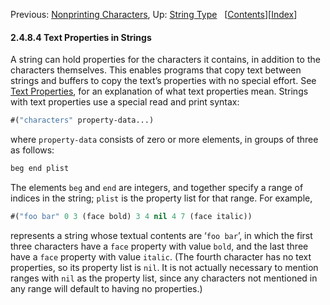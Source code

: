 

Previous: [Nonprinting Characters](Nonprinting-Characters.html), Up: [String Type](String-Type.html)   \[[Contents](index.html#SEC_Contents "Table of contents")]\[[Index](Index.html "Index")]

#### 2.4.8.4 Text Properties in Strings

A string can hold properties for the characters it contains, in addition to the characters themselves. This enables programs that copy text between strings and buffers to copy the text’s properties with no special effort. See [Text Properties](Text-Properties.html), for an explanation of what text properties mean. Strings with text properties use a special read and print syntax:

```lisp
#("characters" property-data...)
```

where `property-data` consists of zero or more elements, in groups of three as follows:

```lisp
beg end plist
```

The elements `beg` and `end` are integers, and together specify a range of indices in the string; `plist` is the property list for that range. For example,

```lisp
#("foo bar" 0 3 (face bold) 3 4 nil 4 7 (face italic))
```

represents a string whose textual contents are ‘`foo bar`’, in which the first three characters have a `face` property with value `bold`, and the last three have a `face` property with value `italic`. (The fourth character has no text properties, so its property list is `nil`. It is not actually necessary to mention ranges with `nil` as the property list, since any characters not mentioned in any range will default to having no properties.)
